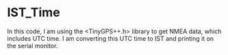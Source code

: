 # IST_Time
In this code, I am using the &lt;TinyGPS++.h> library to get NMEA data, which includes UTC time. I am converting this UTC time to IST and printing it on the serial monitor.

